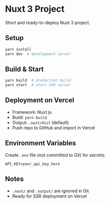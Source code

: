 # Nuxt 3 Project

Short and ready-to-deploy Nuxt 3 project.

## Setup
```bash
yarn install
yarn dev  # development server
```

## Build & Start
```bash
yarn build  # production build
yarn start  # start SSR server
```

## Deployment on Vercel
- Framework: Nuxt.js
- Build: `yarn build`
- Output: `.nuxt/dist` (default)
- Push repo to GitHub and import in Vercel

## Environment Variables
Create `.env` file (not committed to Git) for secrets:
```
API_KEY=your_api_key_here
```

## Notes
- `.nuxt/` and `.output/` are ignored in Git
- Ready for SSR deployment on Vercel

